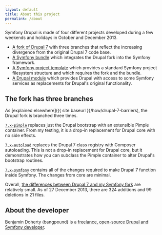 ```yaml
---
layout: default
title: About this project
permalink: /about
---
```


Symfony Drupal is made of four different projects developed during a few weekends and holidays in October and December 2013.

* [A fork of Drupal 7](https://github.com/bangpound/drupal) with three branches that reflect the increasing divergence from the original Drupal 7 code base.
* [A Symfony bundle](https://github.com/bangpound/drupal-bundle) which integrates the Drupal fork into the Symfony framework.
* [A Symfony project template](https://github.com/bangpound/symfony-drupal) which provides a standard Symfony project filesystem structure and which requires the fork and the bundle.
* [A Drupal module](https://github.com/bangpound/symfony-module) which provides Drupal with access to some Symfony services as replacements for Drupal's original functionality.

## The fork has three branches

As [explained elsewhere]({{ site.baseurl }}/how/drupal-7-barriers), the Drupal fork is branched three times.

[`7.x-pimple`](https://github.com/bangpound/drupal/compare/7.x...7.x-pimple) replaces just the Drupal bootstrap with an extensible Pimple container. From my testing, it is a drop-in replacement for Drupal core with no side effects.

[`7.x-autoload`](https://github.com/bangpound/drupal/compare/7.x-pimple...7.x-autoload) replaces the Drupal 7 class registry with Composer autoloading. This is not a drop-in replacement for Drupal core, but it demonstrates how you can subclass the Pimple container to alter Drupal's bootstrap routines.

[`7.x-symfony`](https://github.com/bangpound/drupal/compare/7.x-autoload...7.x-symfony) contains all of the changes required to make Drupal 7 function inside Symfony. The changes from core are minimal.

Overall, [the differences between Drupal 7 and my Symfony fork](https://github.com/bangpound/drupal/compare/7.x...7.x-symfony) are relatively small. As of 27 December 2013, there are 324 additions and 99 deletions in 21 files.

## About the developer

Benjamin Doherty (bangpound) is a [freelance, open-source Drupal and Symfony developer](https://github.com/bangpound/).
